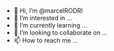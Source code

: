 - 👋 Hi, I’m @marcelRODRI
- 👀 I’m interested in ...
- 🌱 I’m currently learning ...
- 💞️ I’m looking to collaborate on ...
- 📫 How to reach me ...

<!---
marcelRODRI/marcelRODRI is a ✨ special ✨ repository because its `README.md` (this file) appears on your GitHub profile.
You can click the Preview link to take a look at your changes.
--->
